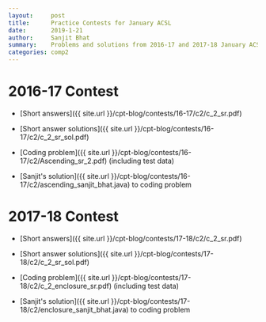 ```yaml
---
layout:     post
title:      Practice Contests for January ACSL
date:       2019-1-21
author:     Sanjit Bhat
summary:    Problems and solutions from 2016-17 and 2017-18 January ACSL
categories: comp2
---
```


# 2016-17 Contest

* [Short answers]({{ site.url }}/cpt-blog/contests/16-17/c2/c_2_sr.pdf)

* [Short answer solutions]({{ site.url }}/cpt-blog/contests/16-17/c2/c_2_sr_sol.pdf)

* [Coding problem]({{ site.url }}/cpt-blog/contests/16-17/c2/Ascending_sr_2.pdf) (including test data)

* [Sanjit's solution]({{ site.url }}/cpt-blog/contests/16-17/c2/ascending_sanjit_bhat.java) to coding problem

# 2017-18 Contest

* [Short answers]({{ site.url }}/cpt-blog/contests/17-18/c2/c_2_sr.pdf)

* [Short answer solutions]({{ site.url }}/cpt-blog/contests/17-18/c2/c_2_sr_sol.pdf)

* [Coding problem]({{ site.url }}/cpt-blog/contests/17-18/c2/c_2_enclosure_sr.pdf) (including test data)

* [Sanjit's solution]({{ site.url }}/cpt-blog/contests/17-18/c2/enclosure_sanjit_bhat.java) to coding problem